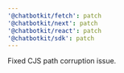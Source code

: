 ```yaml
---
'@chatbotkit/fetch': patch
'@chatbotkit/next': patch
'@chatbotkit/react': patch
'@chatbotkit/sdk': patch
---
```


Fixed CJS path corruption issue.
